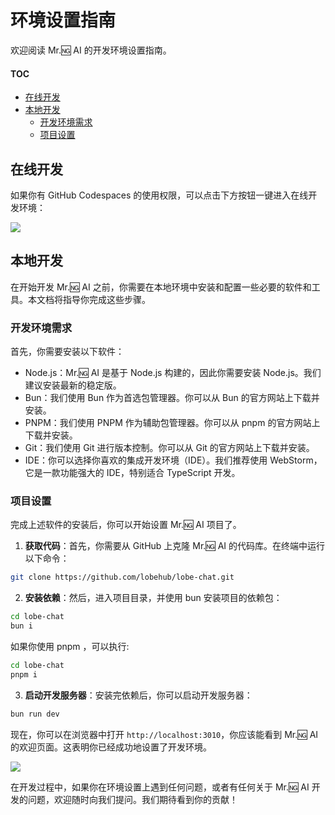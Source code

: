 # 环境设置指南

欢迎阅读 Mr.🆖 AI 的开发环境设置指南。

#### TOC

- [在线开发](#在线开发)
- [本地开发](#本地开发)
  - [开发环境需求](#开发环境需求)
  - [项目设置](#项目设置)

## 在线开发

如果你有 GitHub Codespaces 的使用权限，可以点击下方按钮一键进入在线开发环境：

[![][codespaces-shield]][codespaces-link]

## 本地开发

在开始开发 Mr.🆖 AI 之前，你需要在本地环境中安装和配置一些必要的软件和工具。本文档将指导你完成这些步骤。

### 开发环境需求

首先，你需要安装以下软件：

- Node.js：Mr.🆖 AI 是基于 Node.js 构建的，因此你需要安装 Node.js。我们建议安装最新的稳定版。
- Bun：我们使用 Bun 作为首选包管理器。你可以从 Bun 的官方网站上下载并安装。
- PNPM：我们使用 PNPM 作为辅助包管理器。你可以从 pnpm 的官方网站上下载并安装。
- Git：我们使用 Git 进行版本控制。你可以从 Git 的官方网站上下载并安装。
- IDE：你可以选择你喜欢的集成开发环境（IDE）。我们推荐使用 WebStorm，它是一款功能强大的 IDE，特别适合 TypeScript 开发。

### 项目设置

完成上述软件的安装后，你可以开始设置 Mr.🆖 AI 项目了。

1. **获取代码**：首先，你需要从 GitHub 上克隆 Mr.🆖 AI 的代码库。在终端中运行以下命令：

```bash
git clone https://github.com/lobehub/lobe-chat.git
```

2. **安装依赖**：然后，进入项目目录，并使用 bun 安装项目的依赖包：

```bash
cd lobe-chat
bun i
```

如果你使用 pnpm ，可以执行:

```bash
cd lobe-chat
pnpm i
```

3. **启动开发服务器**：安装完依赖后，你可以启动开发服务器：

```bash
bun run dev
```

现在，你可以在浏览器中打开 `http://localhost:3010`，你应该能看到 Mr.🆖 AI 的欢迎页面。这表明你已经成功地设置了开发环境。

![](https://github-production-user-asset-6210df.s3.amazonaws.com/28616219/274655364-414bc31e-8511-47a3-af17-209b530effc7.png)

在开发过程中，如果你在环境设置上遇到任何问题，或者有任何关于 Mr.🆖 AI 开发的问题，欢迎随时向我们提问。我们期待看到你的贡献！

[codespaces-link]: https://codespaces.new/lobehub/lobe-chat
[codespaces-shield]: https://github.com/codespaces/badge.svg
